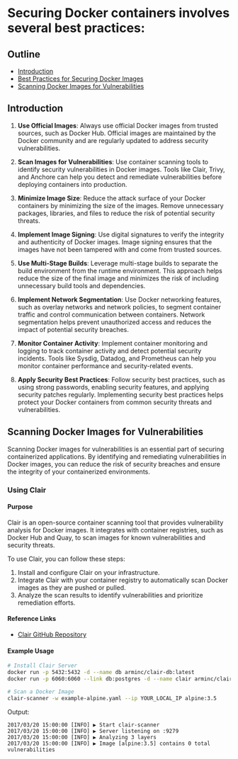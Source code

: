 # Securing Docker containers involves several best practices:

## Outline

- [Introduction](#introduction)
- [Best Practices for Securing Docker Images](#best-practices-for-securing-docker-images)
- [Scanning Docker Images for Vulnerabilities](#scanning-docker-images-for-vulnerabilities)

## Introduction

1. **Use Official Images**: Always use official Docker images from trusted sources, such as Docker Hub. Official images are maintained by the Docker community and are regularly updated to address security vulnerabilities.

2. **Scan Images for Vulnerabilities**: Use container scanning tools to identify security vulnerabilities in Docker images. Tools like Clair, Trivy, and Anchore can help you detect and remediate vulnerabilities before deploying containers into production.

3. **Minimize Image Size**: Reduce the attack surface of your Docker containers by minimizing the size of the images. Remove unnecessary packages, libraries, and files to reduce the risk of potential security threats.

4. **Implement Image Signing**: Use digital signatures to verify the integrity and authenticity of Docker images. Image signing ensures that the images have not been tampered with and come from trusted sources.

5. **Use Multi-Stage Builds**: Leverage multi-stage builds to separate the build environment from the runtime environment. This approach helps reduce the size of the final image and minimizes the risk of including unnecessary build tools and dependencies.

6. **Implement Network Segmentation**: Use Docker networking features, such as overlay networks and network policies, to segment container traffic and control communication between containers. Network segmentation helps prevent unauthorized access and reduces the impact of potential security breaches.

7. **Monitor Container Activity**: Implement container monitoring and logging to track container activity and detect potential security incidents. Tools like Sysdig, Datadog, and Prometheus can help you monitor container performance and security-related events.

8. **Apply Security Best Practices**: Follow security best practices, such as using strong passwords, enabling security features, and applying security patches regularly. Implementing security best practices helps protect your Docker containers from common security threats and vulnerabilities.


## Scanning Docker Images for Vulnerabilities

Scanning Docker images for vulnerabilities is an essential part of securing containerized applications. By identifying and remediating vulnerabilities in Docker images, you can reduce the risk of security breaches and ensure the integrity of your containerized environments.

### Using Clair 

#### Purpose
Clair is an open-source container scanning tool that provides vulnerability analysis for Docker images. It integrates with container registries, such as Docker Hub and Quay, to scan images for known vulnerabilities and security threats.

To use Clair, you can follow these steps:

1. Install and configure Clair on your infrastructure.
2. Integrate Clair with your container registry to automatically scan Docker images as they are pushed or pulled.
3. Analyze the scan results to identify vulnerabilities and prioritize remediation efforts.

#### Reference Links

- [Clair GitHub Repository](https://github.com/arminc/clair-scanner)

#### Example Usage

```bash
# Install Clair Server
docker run -p 5432:5432 -d --name db arminc/clair-db:latest
docker run -p 6060:6060 --link db:postgres -d --name clair arminc/clair-local-scan:latest

# Scan a Docker Image
clair-scanner -w example-alpine.yaml --ip YOUR_LOCAL_IP alpine:3.5
```
Output:

```
2017/03/20 15:00:00 [INFO] ▶ Start clair-scanner
2017/03/20 15:00:00 [INFO] ▶ Server listening on :9279
2017/03/20 15:00:00 [INFO] ▶ Analyzing 3 layers
2017/03/20 15:00:00 [INFO] ▶ Image [alpine:3.5] contains 0 total vulnerabilities
```